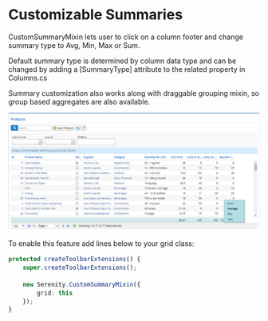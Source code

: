 ﻿# Customizable Summaries

CustomSummaryMixin lets user to click on a column footer and change summary type to Avg, Min, Max or Sum.

Default summary type is determined by column data type and can be changed by adding a [SummaryType] attribute to the related property in Columns.cs

Summary customization also works along with draggable grouping mixin, so group based aggregates are also available.

![Customizable Summaries](img/customizable-summaries.png)

To enable this feature add lines below to your grid class:

```ts
protected createToolbarExtensions() {
    super.createToolbarExtensions();

    new Serenity.CustomSummaryMixin({
        grid: this
    });
}
```